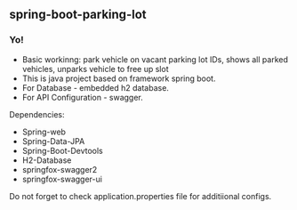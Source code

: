 ## spring-boot-parking-lot

### Yo! 
* Basic workinng: park vehicle on vacant parking lot IDs, shows all parked vehicles, unparks vehicle to free up slot
* This is java project based on framework spring boot.
* For Database - embedded h2 database.
* For API Configuration - swagger.

Dependencies:
* Spring-web
* Spring-Data-JPA
* Spring-Boot-Devtools
* H2-Database
* springfox-swagger2
* springfox-swagger-ui

Do not forget to check application.properties file for additiional configs.
